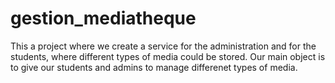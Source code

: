 # gestion_mediatheque
This a project where we create a service for the administration and for the students, where different types of media could be stored. Our main object is to give our students and admins to manage differenet types of media.
